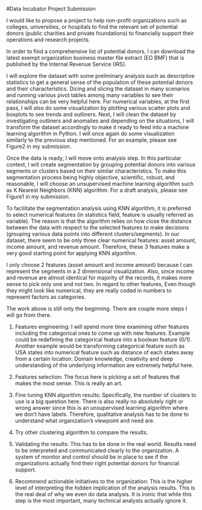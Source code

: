 #Data Incubator Project Submission

I would like to propose a project to help non-profit organizations such as colleges, universities, or hospitals to find the relevant set of potential donors (public charities and private foundations) to financially support their operations and research projects. 

In order to find a comprehensive list of potential donors, I can download the latest exempt organization business master file extract (EO BMF) that is published by the Internal Revenue Service (IRS). 

I will explore the dataset with some preliminary analysis such as descriptive statistics to get a general sense of the population of these potential donors and their characteristics. Dicing and slicing the dataset in many scenarios and running various pivot tables among many variables to see their relationships can be very helpful here. For numerical variables, at the first pass, I will also do some visualization by plotting various scatter plots and boxplots to see trends and outliners. Next, I will clean the dataset by investigating outliners and anomalies and depending on the situations, I will transform the dataset accordingly to make it ready to feed into a machine learning algorithm in Python. I will once again do some visualization similarly to the previous step mentioned. For an example, please see Figure2 in my submission. 

Once the data is ready, I will move onto analysis step. In this particular context, I will create segmentation by grouping potential donors into various segments or clusters based on their similar characteristics. To make this segmentation process being highly objective, scientific, robust, and reasonable, I will choose an unsupervised machine learning algorithm such as K Nearest Neighbors (KNN) algorithm. For a draft analysis, please see Figure1 in my submission. 

To facilitate the segmentation analysis using KNN algorithm, it is preferred to select numerical features (in statistics field, feature is usually referred as variable). The reason is that the algorithm relies on how close the distance between the data with respect to the selected features to make decisions (grouping various data points into different clusters/segments). In our dataset, there seem to be only three clear numerical features: asset amount, income amount, and revenue amount. Therefore, these 3 features make a very good starting point for applying KNN algorithm. 

I only choose 2 features (asset amount and income amount) because I can represent the segments in a 2 dimensional visualization.  Also, since income and revenue are almost identical for majority of the records, it makes more sense to pick only one and not two. In regard to other features, Even though they might look like numerical, they are really coded in numbers to represent factors as categories. 

The work above is still only the beginning. There are couple more steps I will go from there. 

1.	Features engineering: I will spend more time examining other features including the categorical ones to come up with new features. Example could be redefining the categorical feature into a boolean feature (0/1). Another example would be transforming categorical feature such as USA states into numerical feature such as distance of each states away from a certain location. Domain knowledge, creativity and deep understanding of the underlying information are extremely helpful here. 

2.	Features selection: The focus here is picking a set of features that makes the most sense. This is really an art.

3.	Fine tuning KNN algorithm results: Specifically, the number of clusters to use is a big question here. There is also really no absolutely right or wrong answer since this is an unsupervised learning algorithm where we don’t have labels. Therefore, qualitative analysis has to be done to understand what organization’s viewpoint and need are. 

4.	Try other clustering algorithm to compare the results. 

5.	Validating the results: This has to be done in the real world. Results need to be interpreted and communicated clearly to the organization. A system of monitor and control should be in place to see if the organizations actually find their right potential donors for financial support. 

6.	Recommend actionable initiatives to the organization: This is the higher level of interpreting the hidden implication of the analysis results. This is the real deal of why we even do data analysis. It is ironic that while this step is the most important, many technical analysts actually ignore it. 

